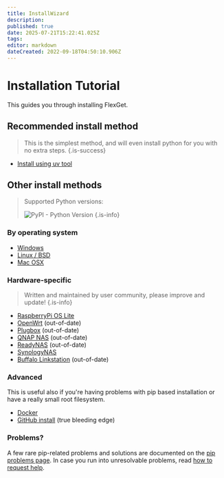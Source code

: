 ```yaml
---
title: InstallWizard
description: 
published: true
date: 2025-07-21T15:22:41.025Z
tags: 
editor: markdown
dateCreated: 2022-09-18T04:50:10.906Z
---
```


# Installation Tutorial
This guides you through installing FlexGet.

## Recommended install method
> This is the simplest method, and will even install python for you with no extra steps.
{.is-success}

 * [Install using uv tool](/InstallWizard/uv)

## Other install methods
> Supported Python versions:
>
> ![PyPI - Python Version](https://img.shields.io/pypi/pyversions/flexget?style=for-the-badge&logo=pypi)
{.is-info}

### By operating system

 * [Windows](/InstallWizard/Windows)
 * [Linux / BSD](/InstallWizard/Linux)
 * [Mac OSX](/InstallWizard/OSX)

### Hardware-specific

> Written and maintained by user community, please improve and update!
{.is-info}

 * [RaspberryPi OS Lite](/InstallWizard/RPi4Lite)
 * [OpenWrt](/InstallWizard/OpenWrt) (out-of-date)
 * [Plugbox](/InstallWizard/Plugbox) (out-of-date)
 * [QNAP NAS](/InstallWizard/QNAP) (out-of-date)
 * [ReadyNAS](/InstallWizard/ReadyNAS) (out-of-date)
 * [SynologyNAS](/InstallWizard/SynologyNAS)
 * [Buffalo Linkstation](/InstallWizard/BuffaloLinkstation) (out-of-date)

### Advanced
This is useful also if you're having problems with pip based installation or have a really small root filesystem.

 * [Docker](/InstallWizard/Docker)
 * [GitHub install](/GitHubInstall) (true bleeding edge)

### Problems?

A few rare pip-related problems and solutions are documented on the [pip problems page](/PipProblems).
In case you run into unresolvable problems, read [how to request help](/NeedHelp).
